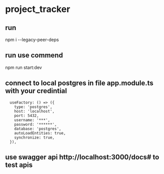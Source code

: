 # project_tracker 


## run 
npm i --legacy-peer-deps
## run use  commend 
npm run start:dev

## connect to local postgres in file app.module.ts with your credintial 
      useFactory: () => ({
        type: 'postgres',
        host: 'localhost',
        port: 5432,
        username: '***',
        password: '******',
        database: 'postgres',
        autoLoadEntities: true,
        synchronize: true,
      }),

## use swagger api http://localhost:3000/docs# to test apis 